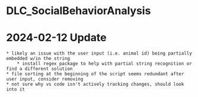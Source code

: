 # DLC_SocialBehaviorAnalysis

# 2024-02-12 Update
    * likely an issue with the user input (i.e. animal id) being partially embedded w/in the string
        * install regex package to help with partial string recognition or find a different solution
    * file sorting at the beginning of the script seems redundant after user input, consider removing
    * not sure why vs code isn't actively tracking changes, should look into it
